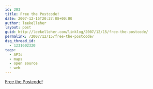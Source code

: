 ```yaml
---
id: 203
title: Free the Postcode!
date: 2007-12-15T20:27:08+00:00
author: leekelleher
layout: post
guid: http://leekelleher.com/linklog/2007/12/15/free-the-postcode/
permalink: /2007/12/15/free-the-postcode/
dsq_thread_id:
  - 1231602320
tags:
  - APIs
  - maps
  - open source
  - web
---
```

[Free the Postcode!](http://www.freethepostcode.org/)